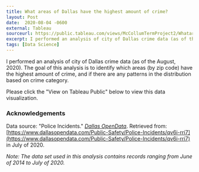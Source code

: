 ```yaml
---
title: What areas of Dallas have the highest amount of crime?
layout: Post
date:  2020-08-04 -0600
external: Tableau
sourceurl: https://public.tableau.com/views/McCollumTermProject2/WhatareasofDallashavethehighestamountofcrime?:language=en&:display_count=y&:origin=viz_share_link
excerpt: I performed an analysis of city of Dallas crime data (as of the August, 2020).
tags: [Data Science]
---
```


I performed an analysis of city of Dallas crime data (as of the August, 2020). The goal of this analysis is to identify which areas (by zip code) have the highest amount of crime, and if there are any patterns in the distribution based on crime category.

Please click the "View on Tableau Public" below to view this data visualization.

### Acknowledgements
Data source: "Police Incidents." *[Dallas OpenData](https://www.dallasopendata.com/)*. Retrieved from: [https://www.dallasopendata.com/Public-Safety/Police-Incidents/qv6i-rri7](https://www.dallasopendata.com/Public-Safety/Police-Incidents/qv6i-rri7) in July of 2020.

*Note: The data set used in this analysis contains records ranging from June of 2014 to July of 2020.*